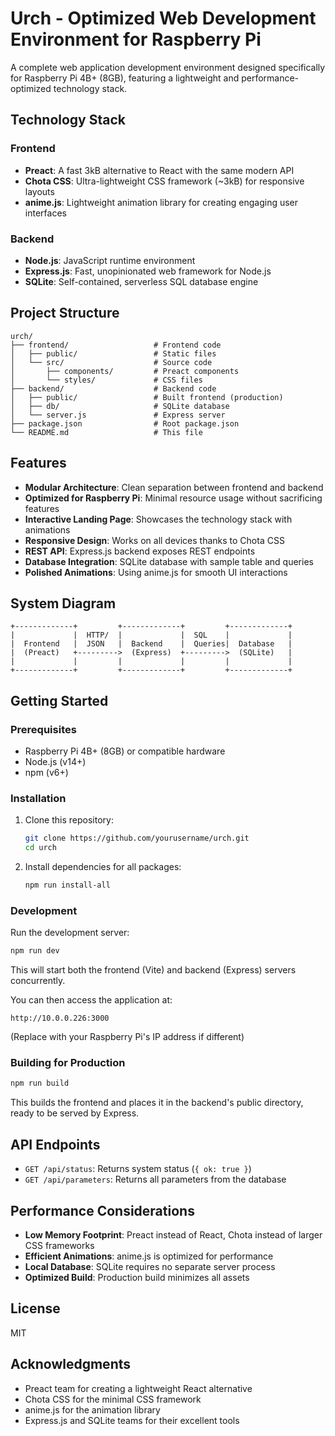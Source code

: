 # Urch - Optimized Web Development Environment for Raspberry Pi

A complete web application development environment designed specifically for Raspberry Pi 4B+ (8GB), featuring a lightweight and performance-optimized technology stack.

## Technology Stack

### Frontend
- **Preact**: A fast 3kB alternative to React with the same modern API
- **Chota CSS**: Ultra-lightweight CSS framework (~3kB) for responsive layouts
- **anime.js**: Lightweight animation library for creating engaging user interfaces

### Backend
- **Node.js**: JavaScript runtime environment
- **Express.js**: Fast, unopinionated web framework for Node.js
- **SQLite**: Self-contained, serverless SQL database engine

## Project Structure

```
urch/
├── frontend/                   # Frontend code
│   ├── public/                 # Static files
│   └── src/                    # Source code
│       ├── components/         # Preact components
│       └── styles/             # CSS files
├── backend/                    # Backend code
│   ├── public/                 # Built frontend (production)
│   ├── db/                     # SQLite database
│   └── server.js               # Express server
├── package.json                # Root package.json
└── README.md                   # This file
```

## Features

- **Modular Architecture**: Clean separation between frontend and backend
- **Optimized for Raspberry Pi**: Minimal resource usage without sacrificing features
- **Interactive Landing Page**: Showcases the technology stack with animations
- **Responsive Design**: Works on all devices thanks to Chota CSS
- **REST API**: Express.js backend exposes REST endpoints 
- **Database Integration**: SQLite database with sample table and queries
- **Polished Animations**: Using anime.js for smooth UI interactions

## System Diagram

```
+-------------+         +-------------+         +-------------+
|             |  HTTP/  |             |  SQL    |             |
|  Frontend   |  JSON   |  Backend    |  Queries|  Database   |
|  (Preact)   +--------->  (Express)  +--------->  (SQLite)   |
|             |         |             |         |             |
+-------------+         +-------------+         +-------------+
```

## Getting Started

### Prerequisites

- Raspberry Pi 4B+ (8GB) or compatible hardware
- Node.js (v14+)
- npm (v6+)

### Installation

1. Clone this repository:
   ```bash
   git clone https://github.com/yourusername/urch.git
   cd urch
   ```

2. Install dependencies for all packages:
   ```bash
   npm run install-all
   ```

### Development

Run the development server:

```bash
npm run dev
```

This will start both the frontend (Vite) and backend (Express) servers concurrently.

You can then access the application at:
```
http://10.0.0.226:3000
```
(Replace with your Raspberry Pi's IP address if different)

### Building for Production

```bash
npm run build
```

This builds the frontend and places it in the backend's public directory, ready to be served by Express.

## API Endpoints

- `GET /api/status`: Returns system status (`{ ok: true }`)
- `GET /api/parameters`: Returns all parameters from the database

## Performance Considerations

- **Low Memory Footprint**: Preact instead of React, Chota instead of larger CSS frameworks
- **Efficient Animations**: anime.js is optimized for performance
- **Local Database**: SQLite requires no separate server process
- **Optimized Build**: Production build minimizes all assets

## License

MIT

## Acknowledgments

- Preact team for creating a lightweight React alternative
- Chota CSS for the minimal CSS framework
- anime.js for the animation library
- Express.js and SQLite teams for their excellent tools 